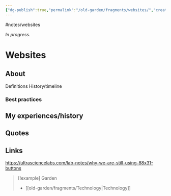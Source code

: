 ```yaml
---
{"dg-publish":true,"permalink":"/old-garden/fragments/websites/","created":"2025-03-18T20:14:11.103-04:00","updated":"2025-08-18T17:25:04.186-04:00"}
---
```


#notes/websites

*In progress.*
# Websites

## About
Definitions
History/timeline
### Best practices

## My experiences/history

## Quotes

## Links
https://ultrasciencelabs.com/lab-notes/why-we-are-still-using-88x31-buttons


> [!example] Garden
> - [[old-garden/fragments/Technology\|Technology]]


